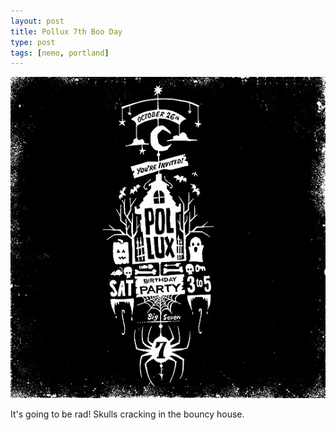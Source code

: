 ```yaml
---
layout: post
title: Pollux 7th Boo Day
type: post
tags: [nemo, portland]
---
```


![Pollux 7th Birthday](/media/images/b-polluxbday7.jpg)

It's going to be rad! Skulls cracking in the bouncy house. 
